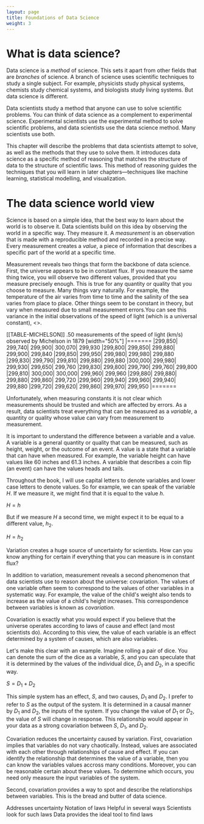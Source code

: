 ```yaml
---
layout: page
title: Foundations of Data Science
weight: 3
---
```


# What is data science?

Data science is a _method_ of science. This sets it apart from other fields that are _branches_ of science. A branch of science uses scientific techniques to study a single subject. For example, physicists study physical systems, chemists study chemical systems, and biologists study living systems. But data science is different.  

Data scientists study a method that anyone can use to solve scientific problems. You can think of data science as a complement to experimental science. Experimental scientists use the experimental method to solve scientific problems, and data scientists use the data science method. Many scientists use both.

This chapter will describe the problems that data scientists attempt to solve, as well as the methods that they use to solve them. It introduces data science as a specific method of reasoning that matches the structure of data to the structure of scientific laws. This method of reasoning guides the techniques that you will learn in later chapters—techniques like machine learning, statistical modelling, and visualization.

# The data science world view

Science is based on a simple idea, that the best way to learn about the world is to observe it. Data scientists build on this idea by observing the world in a specific way. They measure it. A _measurement_ is an observation that is made with a reproducible method and recorded in a precise way. Every measurement creates a _value_, a piece of information that describes a specific part of the world at a specific time.

Measurement reveals two things that form the backbone of data science. First, the universe appears to be in constant flux. If you measure the same thing twice, you will observe two different values, provided that you measure precisely enough. This is true for any quantity or quality that you choose to measure. Many things vary naturally. For example, the temperature of the air varies from time to time and the salinity of the sea varies from place to place. Other things seem to be constant in theory, but vary when measured due to small measurement errors.You can see this variance in the initial observations of the speed of light (which is a universal constant), <<TABLE-MICHELSON>>.

[[TABLE-MICHELSON]]
.50 measurements of the speed of light (km/s) observed by Michelson in 1879
[width="50%"]
|=======
|299,850| 299,740| 299,900| 300,070| 299,930 |299,800| 299,850| 299,880| 299,900| 299,840
|299,850| 299,950| 299,980| 299,980| 299,880 |299,830| 299,790| 299,810| 299,880| 299,880
|300,000| 299,980| 299,930| 299,650| 299,760 |299,830| 299,800| 299,790| 299,760| 299,800
|299,810| 300,000| 300,000| 299,960| 299,960 |299,880| 299,880| 299,880| 299,860| 299,720
|299,960| 299,940| 299,960| 299,940| 299,880 |299,720| 299,620| 299,860| 299,970| 299,950
|=======

Unfortunately, when measuring constants it is not clear which measurements should be trusted and which are affected by errors. As a result, data scientists treat everything that can be measured as a _variable_, a quantity or quality whose value can vary from measurement to measurement. 

It is important to understand the difference between a variable and a value. A variable is a general quantity or quality that can be measured, such as height, weight, or the outcome of an event. A value is a state that a variable that can have when measured. For example, the variable height can have values like 60 inches and 61.3 inches. A variable that describes a coin flip (an event) can have the values heads and tails. 

Throughout the book, I will use capital letters to denote variables and lower case letters to denote values. So for example, we can speak of the variable $H$. If we measure it, we might find that it is equal to the value $h$.

$H = h$

But if we measure $H$ a second time, we might expect it to be equal to a different value, $h_{2}$.

$H = h_{2}$

Variation creates a huge source of uncertainty for scientists. How can you know anything for certain if everything that you can measure is in constant flux?

In addition to variation, measurement reveals a second phenomenon that data scientists use to reason about the universe: covariation. The values of one variable often seem to correspond to the values of other variables in a systematic way. For example, the value of the child's weight also tends to increase as the value of a child's height increases. This correspondence between variables is known as _covariation_. 

Covariation is exactly what you would expect if you believe that the universe operates according to laws of cause and effect (and most scientists do). According to this view, the value of each variable is an effect determined by a system of causes, which are also variables.

Let's make this clear with an example. Imagine rolling a pair of dice. You can denote the sum of the dice as a variable, $S$, and you can speculate that it is determined by the values of the individual dice, $D_{1}$ and $D_{2}$, in a specific way. 

$S = D_{1} + D_{2}$

This simple system has an effect, $S$, and two causes, $D_{1}$ and $D_{2}$. I prefer to refer to $S$ as the output of the system. It is determined in a causal manner by $D_{1}$ and $D_{2}$, the inputs of the system. If you change the value of $D_{1}$ or $D_{2}$, the value of $S$ will change in response. This relationship would appear in your data as a strong covariation between $S$, $D_{1}$, and $D_{2}$.

Covariation reduces the uncertainty caused by variation. First, covariation implies that variables do not vary chaotically. Instead, values are associated with each other through relationships of cause and effect. If you can identify the relationship that determines the value of a variable, then you can know the variables values accross many conditions. Moreover, you can be reasonable certain about these values. To determine which occurs, you need only measure the input variables of the system.

Second, covariation provides a way to spot and describe the relationships between variables. This is the bread and butter of data science. 


Addresses uncertainty
Notation of laws
Helpful in several ways
Scientists look for such laws
Data provides the ideal tool to find laws



